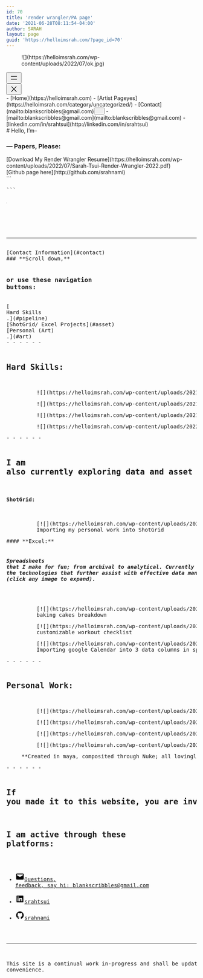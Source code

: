 ```yaml
---
id: 70
title: 'render wrangler/PA page'
date: '2021-06-28T08:11:54-04:00'
author: SARAH
layout: page
guid: 'https://helloimsrah.com/?page_id=70'
---
```


<figure class="wp-block-image size-full is-resized is-style-twentytwentyone-border">![](https://helloimsrah.com/wp-content/uploads/2022/07/ok.jpg)</figure><nav aria-label="Secondary menu" class="is-responsive wp-block-navigation is-layout-flex"><button aria-haspopup="true" aria-label="Open menu" class="wp-block-navigation__responsive-container-open " data-micromodal-trigger="modal-34"><svg aria-hidden="true" focusable="false" height="24" viewbox="0 0 24 24" width="24" xmlns="http://www.w3.org/2000/svg"><rect height="1.5" width="16" x="4" y="7.5"></rect><rect height="1.5" width="16" x="4" y="15"></rect></svg></button><div class="wp-block-navigation__responsive-container  " id="modal-34" style=""><div class="wp-block-navigation__responsive-close" data-micromodal-close="" tabindex="-1"><div aria-label="Menu" class="wp-block-navigation__responsive-dialog"> <button aria-label="Close menu" class="wp-block-navigation__responsive-container-close" data-micromodal-close=""><svg aria-hidden="true" focusable="false" height="24" viewbox="0 0 24 24" width="24" xmlns="http://www.w3.org/2000/svg"><path d="M13 11.8l6.1-6.3-1-1-6.1 6.2-6.1-6.2-1 1 6.1 6.3-6.5 6.7 1 1 6.5-6.6 6.5 6.6 1-1z"></path></svg></button><div class="wp-block-navigation__responsive-container-content" id="modal-34-content">- [Home](https://helloimsrah.com)
- [<span class="wp-block-navigation-item__label">Artist Page</span><span class="wp-block-navigation-item__description">yes</span>](https://helloimsrah.com/category/uncategorized/)
- [Contact](mailto:blankscribbles@gmail.com)<button aria-expanded="false" aria-label="Contact submenu" class="wp-block-navigation__submenu-icon wp-block-navigation-submenu__toggle"><svg aria-hidden="true" fill="none" focusable="false" height="12" viewbox="0 0 12 12" width="12" xmlns="http://www.w3.org/2000/svg"><path d="M1.50002 4L6.00002 8L10.5 4" stroke-width="1.5"></path></svg></button>
    - [<span class="wp-block-navigation-item__label">mailto:blankscribbles@gmail.com</span>](mailto:blankscribbles@gmail.com)
    - [<span class="wp-block-navigation-item__label">linkedin.com/in/srahtsui</span>](http://linkedin.com/in/srahtsui)

 </div> </div> </div> </div></nav># Hello, I’m–

### — **Papers, Please:**

<div class="wp-block-buttons is-horizontal is-content-justification-center is-layout-flex wp-container-36"><div class="wp-block-button has-custom-width wp-block-button__width-100 has-custom-font-size is-style-fill" style="font-size:14px">[Download My Render Wrangler Resume](https://helloimsrah.com/wp-content/uploads/2022/07/Sarah-Tsui-Render-Wrangler-2022.pdf)</div></div><div class="wp-block-buttons alignwide is-content-justification-center is-layout-flex wp-container-37"><div class="wp-block-button">[Github page here](http://github.com/srahnami)</div></div>```
<pre class="wp-block-code">```
<marquee behavior="scroll" direction="right"><p>.<a href="https://www.github.com/srahnami" rel="noopener noreferrer" target="_blank">Github</a>.</p></marquee>

```
```

- - - - - -

<div class="wp-block-buttons alignwide is-content-justification-center is-layout-flex wp-container-38"><div class="wp-block-button">[Contact Information](#contact)</div></div>### **Scroll down,** 

### **or use these navigation buttons:**

<div class="wp-block-buttons is-horizontal is-content-justification-space-between is-layout-flex wp-container-39"><div class="wp-block-button has-custom-width wp-block-button__width-25 has-custom-font-size is-style-outline" style="font-size:14px">[  
Hard Skills  
.](#pipeline)</div><div class="wp-block-button has-custom-width wp-block-button__width-25 has-custom-font-size is-style-outline" style="font-size:14px">[ShotGrid/ Excel Projects](#asset)</div><div class="wp-block-button has-custom-width wp-block-button__width-25 has-custom-font-size is-style-outline" style="font-size:14px">[Personal (Art)  
.](#art)</div></div>- - - - - -

## **Hard Skills:**

<figure class="wp-block-gallery has-nested-images columns-4 is-cropped wp-block-gallery-40 is-layout-flex"><figure class="wp-block-image size-thumbnail">![](https://helloimsrah.com/wp-content/uploads/2021/07/icon_256-150x150.png)</figure><figure class="wp-block-image size-thumbnail">![](https://helloimsrah.com/wp-content/uploads/2021/07/1024px-Microsoft_Office_logo_2019–present.svg-150x150.png)</figure><figure class="wp-block-image size-thumbnail">![](https://helloimsrah.com/wp-content/uploads/2021/07/download-free-png-autodesk-maya-logo-dlpngcom-autodesk-maya-png-256_256-150x150.png)</figure><figure class="wp-block-image size-full">![](https://helloimsrah.com/wp-content/uploads/2022/07/ubuntu-logo32.png)</figure></figure>- - - - - -

## I am also currently exploring data and asset management.

#### **ShotGrid**:

<figure class="wp-block-gallery has-nested-images columns-default is-cropped wp-block-gallery-42 is-layout-flex"><figure class="wp-block-image size-large">[![](https://helloimsrah.com/wp-content/uploads/2021/07/Overview-_-Demo_-Animation_17-46-08-1024x491.png)](https://helloimsrah.com/wp-content/uploads/2021/07/Overview-_-Demo_-Animation_17-46-08.png)<figcaption>Importing my personal work into ShotGrid </figcaption></figure></figure>#### **Excel:**

###### **Spreadsheets that I make for fun; from archival to analytical. Currently exploring the technologies that further assist with effective data management *(click any image to expand)*.**

<figure class="wp-block-gallery has-nested-images columns-1 is-cropped wp-block-gallery-44 is-layout-flex"><figure class="wp-block-image size-full">[![](https://helloimsrah.com/wp-content/uploads/2021/07/16-18-BIG-pineapple-cakes-measurements-Google-Sheets_17-47-37.png)](https://helloimsrah.com/wp-content/uploads/2021/07/16-18-BIG-pineapple-cakes-measurements-Google-Sheets_17-47-37.png)<figcaption>baking cakes breakdown</figcaption></figure><figure class="wp-block-image size-full">[![](https://helloimsrah.com/wp-content/uploads/2021/08/Screenshot_551.png)](https://helloimsrah.com/wp-content/uploads/2021/08/Screenshot_551.png)<figcaption>customizable workout checklist</figcaption></figure><figure class="wp-block-image size-full">[![](https://helloimsrah.com/wp-content/uploads/2021/08/Screenshot_552.png)](https://helloimsrah.com/wp-content/uploads/2021/08/Screenshot_552.png)<figcaption>Importing google Calendar into 3 data columns in spreadsheets!  
</figcaption></figure></figure>- - - - - -

## **Personal Work:**

<figure class="wp-block-gallery has-nested-images columns-2 is-cropped wp-block-gallery-46 is-layout-flex"><figure class="wp-block-image size-large">[![](https://helloimsrah.com/wp-content/uploads/2021/07/one-hour-kirby-as-jpg-1024x1024.jpg)](https://helloimsrah.com/wp-content/uploads/2021/07/one-hour-kirby-as-jpg.jpg)</figure><figure class="wp-block-image size-large">[![](https://helloimsrah.com/wp-content/uploads/2021/07/no1-1024x1024.png)](https://helloimsrah.com/wp-content/uploads/2021/07/no1.png)</figure><figure class="wp-block-image size-large">[![](https://helloimsrah.com/wp-content/uploads/2021/07/no-1024x1024.png)](https://helloimsrah.com/wp-content/uploads/2021/07/no.png)</figure><figure class="wp-block-image size-large">[![](https://helloimsrah.com/wp-content/uploads/2021/07/weirdimage-1024x1024.jpg)](https://helloimsrah.com/wp-content/uploads/2021/07/weirdimage.jpg)</figure><figcaption class="blocks-gallery-caption">**Created in maya, composited through Nuke; all lovingly by me**</figcaption></figure>- - - - - -

## If you made it to this website, you are invited to reach out to me.

## I am active through these platforms:

- [<svg aria-hidden="true" focusable="false" height="24" version="1.1" viewbox="0 0 24 24" width="24" xmlns="http://www.w3.org/2000/svg"><path d="M20,4H4C2.895,4,2,4.895,2,6v12c0,1.105,0.895,2,2,2h16c1.105,0,2-0.895,2-2V6C22,4.895,21.105,4,20,4z M20,8.236l-8,4.882 L4,8.236V6h16V8.236z"></path></svg><span class="wp-block-social-link-label screen-reader-text">Questions, feedback, say hi: blankscribbles@gmail.com</span>](mailto:blankscribbles@gmail.com)
- [<svg aria-hidden="true" focusable="false" height="24" version="1.1" viewbox="0 0 24 24" width="24" xmlns="http://www.w3.org/2000/svg"><path d="M19.7,3H4.3C3.582,3,3,3.582,3,4.3v15.4C3,20.418,3.582,21,4.3,21h15.4c0.718,0,1.3-0.582,1.3-1.3V4.3 C21,3.582,20.418,3,19.7,3z M8.339,18.338H5.667v-8.59h2.672V18.338z M7.004,8.574c-0.857,0-1.549-0.694-1.549-1.548 c0-0.855,0.691-1.548,1.549-1.548c0.854,0,1.547,0.694,1.547,1.548C8.551,7.881,7.858,8.574,7.004,8.574z M18.339,18.338h-2.669 v-4.177c0-0.996-0.017-2.278-1.387-2.278c-1.389,0-1.601,1.086-1.601,2.206v4.249h-2.667v-8.59h2.559v1.174h0.037 c0.356-0.675,1.227-1.387,2.526-1.387c2.703,0,3.203,1.779,3.203,4.092V18.338z"></path></svg><span class="wp-block-social-link-label screen-reader-text">srahtsui</span>](https://linkedin.com/in/srahtsui)
- [<svg aria-hidden="true" focusable="false" height="24" version="1.1" viewbox="0 0 24 24" width="24" xmlns="http://www.w3.org/2000/svg"><path d="M12,2C6.477,2,2,6.477,2,12c0,4.419,2.865,8.166,6.839,9.489c0.5,0.09,0.682-0.218,0.682-0.484 c0-0.236-0.009-0.866-0.014-1.699c-2.782,0.602-3.369-1.34-3.369-1.34c-0.455-1.157-1.11-1.465-1.11-1.465 c-0.909-0.62,0.069-0.608,0.069-0.608c1.004,0.071,1.532,1.03,1.532,1.03c0.891,1.529,2.341,1.089,2.91,0.833 c0.091-0.647,0.349-1.086,0.635-1.337c-2.22-0.251-4.555-1.111-4.555-4.943c0-1.091,0.39-1.984,1.03-2.682 C6.546,8.54,6.202,7.524,6.746,6.148c0,0,0.84-0.269,2.75,1.025C10.295,6.95,11.15,6.84,12,6.836 c0.85,0.004,1.705,0.114,2.504,0.336c1.909-1.294,2.748-1.025,2.748-1.025c0.546,1.376,0.202,2.394,0.1,2.646 c0.64,0.699,1.026,1.591,1.026,2.682c0,3.841-2.337,4.687-4.565,4.935c0.359,0.307,0.679,0.917,0.679,1.852 c0,1.335-0.012,2.415-0.012,2.741c0,0.269,0.18,0.579,0.688,0.481C19.138,20.161,22,16.416,22,12C22,6.477,17.523,2,12,2z"></path></svg><span class="wp-block-social-link-label screen-reader-text">srahnami</span>](https://github.com/srahnami)

- - - - - -

This site is a continual work in-progress and shall be updated at my convenience.